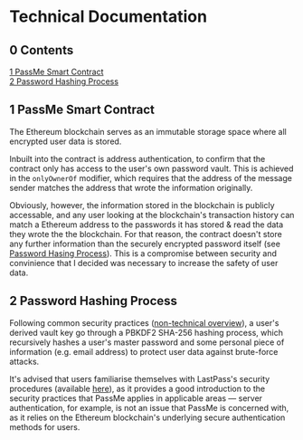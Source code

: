 Technical Documentation
=======================

<h2 id="0">0 Contents</h2>

[1 PassMe Smart Contract](#1)  
[2 Password Hashing Process](#2)  

<h2 id="1">1 PassMe Smart Contract</h2>

The Ethereum blockchain serves as an immutable storage space where all encrypted user data is stored.

Inbuilt into the contract is address authentication, to confirm that the contract only has access to the user's own password vault. This
 is achieved in the `onlyOwnerOf` modifier, which requires that the address of the message sender matches the address that wrote the
 information originally.

Obviously, however, the information stored in the blockchain is publicly accessable, and any user looking at the blockchain's
 transaction history can match a Ethereum address to the passwords it has stored & read the data they wrote the the blockchain. For that
 reason, the contract doesn't store any further information than the securely encrypted password itself (see
 [Password Hasing Process](#2)). This is a compromise between security and convinience that I decided was necessary to increase the
 safety of user data.

<h2 id="2">2 Password Hashing Process</h2>

Following common security practices ([non-technical overview](https://www.youtube.com/watch?v=w68BBPDAWr8)), a user's derived vault key
 go through a PBKDF2 SHA-256 hashing process, which recursively hashes a user's master password and some personal piece of information
 (e.g. email address) to protect user data against brute-force attacks. 

It's advised that users familiarise themselves with LastPass's security procedures (available [here](https://assets.cdngetgo.com/60/be/323790b344bf8e631ecb033e4cad/lastpass-technical-whitepaper.pdf)),
 as it provides a good introduction to the security practices that PassMe applies in applicable areas &mdash; server authentication, for
 example, is not an issue that PassMe is concerned with, as it relies on the Ethereum blockchain's underlying secure authentication
 methods for users.
